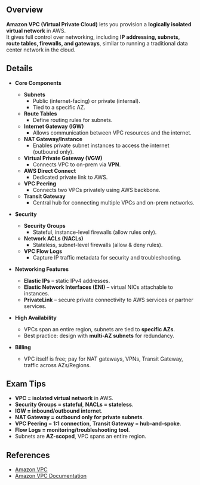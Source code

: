 ## **Overview**
**Amazon VPC (Virtual Private Cloud)** lets you provision a **logically isolated virtual network** in AWS.  
It gives full control over networking, including **IP addressing, subnets, route tables, firewalls, and gateways**, similar to running a traditional data center network in the cloud.

## **Details**
- **Core Components**
	- **Subnets**
		- Public (internet-facing) or private (internal).  
		- Tied to a specific AZ.  
	- **Route Tables**
		- Define routing rules for subnets.  
	- **Internet Gateway (IGW)**
		- Allows communication between VPC resources and the internet.  
	- **NAT Gateway/Instance**
		- Enables private subnet instances to access the internet (outbound only).  
	- **Virtual Private Gateway (VGW)**
		- Connects VPC to on-prem via **VPN**.  
	- **AWS Direct Connect**
		- Dedicated private link to AWS.  
	- **VPC Peering**
		- Connects two VPCs privately using AWS backbone.  
	- **Transit Gateway**
		- Central hub for connecting multiple VPCs and on-prem networks.  

- **Security**
	- **Security Groups**
		- Stateful, instance-level firewalls (allow rules only).  
	- **Network ACLs (NACLs)**
		- Stateless, subnet-level firewalls (allow & deny rules).  
	- **VPC Flow Logs**
		- Capture IP traffic metadata for security and troubleshooting.  

- **Networking Features**
	- **Elastic IPs** – static IPv4 addresses.  
	- **Elastic Network Interfaces (ENI)** – virtual NICs attachable to instances.  
	- **PrivateLink** – secure private connectivity to AWS services or partner services.  

- **High Availability**
	- VPCs span an entire region, subnets are tied to **specific AZs**.  
	- Best practice: design with **multi-AZ subnets** for redundancy.  

- **Billing**
	- VPC itself is free; pay for NAT gateways, VPNs, Transit Gateway, traffic across AZs/Regions.  

## **Exam Tips**
- **VPC = isolated virtual network** in AWS.  
- **Security Groups = stateful**, **NACLs = stateless**.  
- **IGW = inbound/outbound internet**.  
- **NAT Gateway = outbound only for private subnets**.  
- **VPC Peering = 1:1 connection**, **Transit Gateway = hub-and-spoke**.  
- **Flow Logs = monitoring/troubleshooting tool**.  
- Subnets are **AZ-scoped**, VPC spans an entire region.  

## **References**
- [Amazon VPC](https://aws.amazon.com/vpc/)  
- [Amazon VPC Documentation](https://docs.aws.amazon.com/vpc/latest/userguide/what-is-amazon-vpc.html)  
